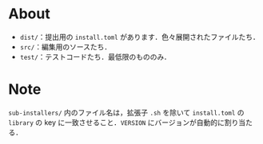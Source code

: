 # About

- `dist/`：提出用の `install.toml` があります．色々展開されたファイルたち．
- `src/`：編集用のソースたち．
- `test/`：テストコードたち．最低限のもののみ．

# Note
`sub-installers/` 内のファイル名は，拡張子 `.sh` を除いて `install.toml` の `library` の key に一致させること．`VERSION` にバージョンが自動的に割り当たる．
